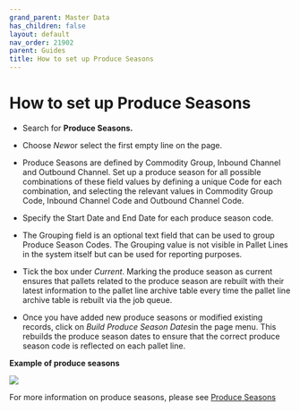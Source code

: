 ```yaml
---
grand_parent: Master Data
has_children: false
layout: default
nav_order: 21902
parent: Guides
title: How to set up Produce Seasons
---
```


# How to set up Produce Seasons

* Search for **Produce Seasons.**




* Choose *New*or select the first empty line on the page.




* Produce Seasons are defined by Commodity Group, Inbound Channel and Outbound Channel. Set up a produce season for all possible combinations of these field values by defining a unique Code for each combination, and selecting the relevant values in Commodity Group Code, Inbound Channel Code and Outbound Channel Code.




* Specify the Start Date and End Date for each produce season code.




* The Grouping field is an optional text field that can be used to group Produce Season Codes. The Grouping value is not visible in Pallet Lines in the system itself but can be used for reporting purposes.




* Tick the box under *Current*. Marking the produce season as current ensures that pallets related to the produce season are rebuilt with their latest information to the pallet line archive table every time the pallet line archive table is rebuilt via the job queue.




* Once you have added new produce seasons or modified existing records, click on *Build Produce Season Dates*in the page menu. This rebuilds the produce season dates to ensure that the correct produce season code is reflected on each pallet line.







**Example of produce seasons**

![](https://s3.amazonaws.com/cdn.freshdesk.com/data/helpdesk/attachments/production/8098452921/original/MB9KGU-BYY9WVYEHjyYfK-eHnKEE3BGFFQ.png?1653985884)




For more information on produce seasons, please see [Produce Seasons](https://linc.freshdesk.com/en/support/solutions/articles/8000097800)